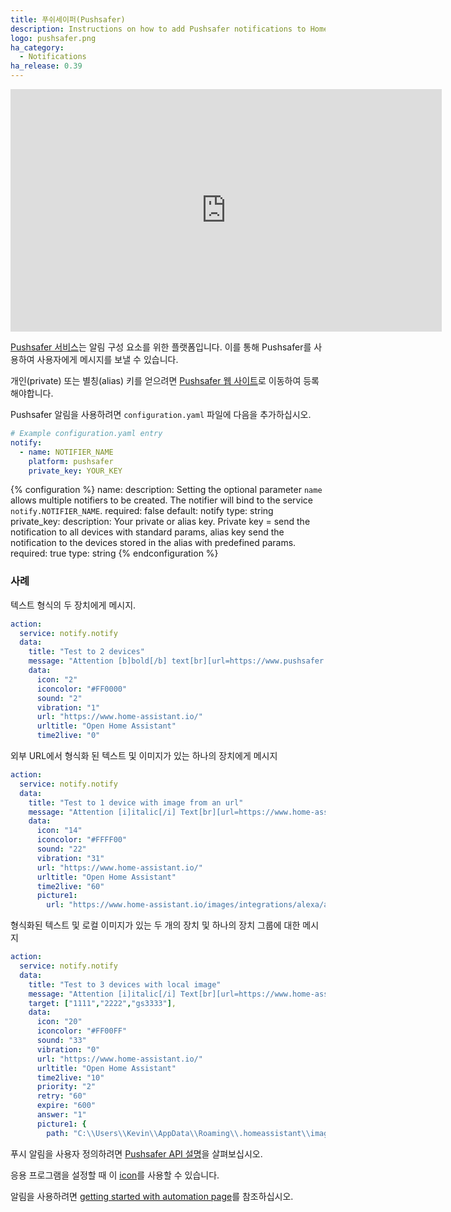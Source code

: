 ```yaml
---
title: 푸쉬세이퍼(Pushsafer)
description: Instructions on how to add Pushsafer notifications to Home Assistant.
logo: pushsafer.png
ha_category:
  - Notifications
ha_release: 0.39
---
```


<iframe width="690" height="388" src="https://www.youtube.com/embed/VAl7sFK92tQ" frameborder="0" allow="accelerometer; autoplay; encrypted-media; gyroscope; picture-in-picture" allowfullscreen></iframe>

[Pushsafer 서비스](https://www.pushsafer.com/)는 알림 구성 요소를 위한 플랫폼입니다. 이를 통해 Pushsafer를 사용하여 사용자에게 메시지를 보낼 수 있습니다.

개인(private) 또는 별칭(alias) 키를 얻으려면 [Pushsafer 웹 사이트](https://www.pushsafer.com)로 이동하여 등록해야합니다.

Pushsafer 알림을 사용하려면 `configuration.yaml` 파일에 다음을 추가하십시오.

```yaml
# Example configuration.yaml entry
notify:
  - name: NOTIFIER_NAME
    platform: pushsafer
    private_key: YOUR_KEY
```

{% configuration %}
name:
  description: Setting the optional parameter `name` allows multiple notifiers to be created. The notifier will bind to the service `notify.NOTIFIER_NAME`.
  required: false
  default: notify
  type: string
private_key:
  description: Your private or alias key. Private key = send the notification to all devices with standard params, alias key send the notification to the devices stored in the alias with predefined params.
  required: true
  type: string
{% endconfiguration %}

### 사례

텍스트 형식의 두 장치에게 메시지. 

```yaml
action:
  service: notify.notify
  data:
    title: "Test to 2 devices"
    message: "Attention [b]bold[/b] text[br][url=https://www.pushsafer.com]Link to Pushsafer[/url]"
    data:
      icon: "2"
      iconcolor: "#FF0000"
      sound: "2"
      vibration: "1"
      url: "https://www.home-assistant.io/"
      urltitle: "Open Home Assistant"
      time2live: "0"
```

외부 URL에서 형식화 된 텍스트 및 이미지가 있는 하나의 장치에게 메시지

```yaml
action:
  service: notify.notify
  data:
    title: "Test to 1 device with image from an url"
    message: "Attention [i]italic[/i] Text[br][url=https://www.home-assistant.io/]Testlink[/url]"
    data:
      icon: "14"
      iconcolor: "#FFFF00"
      sound: "22"
      vibration: "31"
      url: "https://www.home-assistant.io/"
      urltitle: "Open Home Assistant"
      time2live: "60"
      picture1:
        url: "https://www.home-assistant.io/images/integrations/alexa/alexa-512x512.png"
```

형식화된 텍스트 및 로컬 이미지가 있는 두 개의 장치 및 하나의 장치 그룹에 대한 메시지

```yaml
action:
  service: notify.notify
  data:
    title: "Test to 3 devices with local image"
    message: "Attention [i]italic[/i] Text[br][url=https://www.home-assistant.io/]Testlink[/url]"
    target: ["1111","2222","gs3333"],
    data:
      icon: "20"
      iconcolor: "#FF00FF"
      sound: "33"
      vibration: "0"
      url: "https://www.home-assistant.io/"
      urltitle: "Open Home Assistant"
      time2live: "10"
      priority: "2"
      retry: "60"
      expire: "600"
      answer: "1"
      picture1: {
        path: "C:\\Users\\Kevin\\AppData\\Roaming\\.homeassistant\\image-760-testimage.jpg"
```

푸시 알림을 사용자 정의하려면 [Pushsafer API 설명](https://www.pushsafer.com/en/pushapi)을 살펴보십시오.

응용 프로그램을 설정할 때 이 [icon](/images/favicon-192x192.png)를 사용할 수 있습니다.

알림을 사용하려면 [getting started with automation page](/getting-started/automation/)를 참조하십시오.